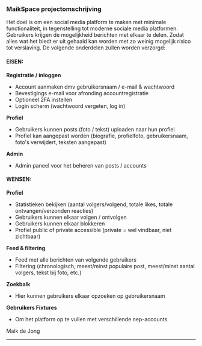 ### MaikSpace projectomschrijving
Het doel is om een social media platform te maken met minimale functionaliteit, in tegenstelling tot moderne sociale media platformen. Gebruikers krijgen de mogelijkheid berichten met elkaar te delen. Zodat alles wat het biedt er uit gehaald kan worden met zo weinig mogelijk risico tot verslaving.
De volgende onderdelen zullen worden verzorgd:

#### EISEN:
**Registratie / inloggen**
- Account aanmaken dmv gebruikersnaam / e-mail & wachtwoord
- Bevestigings e-mail voor afronding accountregistratie
- Optioneel 2FA instellen
- Login scherm (wachtwoord vergeten, log in)

**Profiel**
- Gebruikers kunnen posts (foto / tekst) uploaden naar hun profiel
- Profiel kan aangepast worden (biografie, profielfoto, gebruikersnaam, foto's verwijdert, teksten aangepast)

**Admin**
- Admin paneel voor het beheren van posts / accounts

#### WENSEN:
**Profiel**
- Statistieken bekijken (aantal volgers/volgend, totale likes, totale ontvangen/verzonden reacties)
- Gebruikers kunnen elkaar volgen / ontvolgen
- Gebruikers kunnen elkaar blokkeren
- Profiel public of private accessible (private = wel vindbaar, niet zichtbaar)

**Feed & filtering**
- Feed met alle berichten van volgende gebruikers
- Filtering (chronologisch, meest/minst populaire post, meest/minst aantal volgers, tekst bij foto, etc.)

**Zoekbalk**
- Hier kunnen gebruikers elkaar opzoeken op gebruikersnaam

**Gebruikers Fixtures**
- Om het platform op te vullen met verschillende nep-accounts

Maik de Jong

---